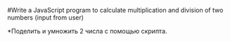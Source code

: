 #Write a JavaScript program to calculate multiplication and division of two numbers (input from user)

*Поделить и умножить 2 числа с помощью скрипта.